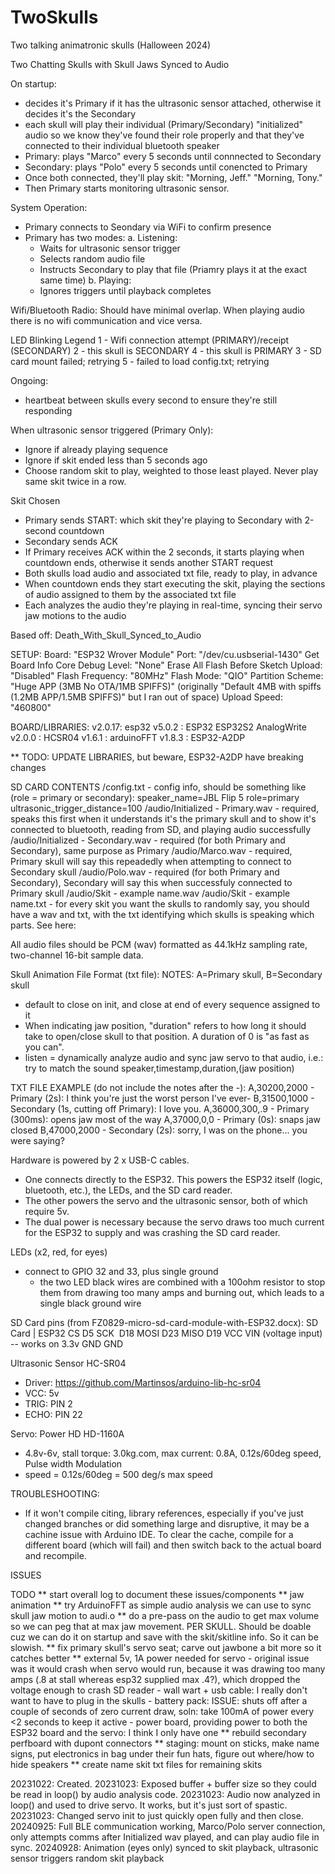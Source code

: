 # TwoSkulls
 Two talking animatronic skulls (Halloween 2024)

  Two Chatting Skulls with Skull Jaws Synced to Audio

  On startup:
  - decides it's Primary if it has the ultrasonic sensor attached, otherwise it decides it's the Secondary
  - each skull will play their individual (Primary/Secondary) "initialized" audio so we know they've found their role properly and that they've connected to their individual bluetooth speaker
  - Primary: plays "Marco" every 5 seconds until connnected to Secondary
  - Secondary: plays "Polo" every 5 seconds until conencted to Primary
  - Once both connected, they'll play skit: "Morning, Jeff." "Morning, Tony."
  - Then Primary starts monitoring ultrasonic sensor.

  System Operation:

   - Primary connects to Seondary via WiFi to confirm presence
   - Primary has two modes:
     a. Listening: 
        - Waits for ultrasonic sensor trigger
        - Selects random audio file
        - Instructs Secondary to play that file (Priamry plays it at the exact same time)
     b. Playing: 
        - Ignores triggers until playback completes

  Wifi/Bluetooth Radio: Should have minimal overlap. When playing audio there is no wifi communication and vice versa.


  LED Blinking Legend
  1 - Wifi connection attempt (PRIMARY)/receipt (SECONDARY)
  2 - this skull is SECONDARY
  4 - this skull is PRIMARY
  3 - SD card mount failed; retrying
  5 - failed to load config.txt; retrying

  Ongoing:
  - heartbeat between skulls every second to ensure they're still responding

  When ultrasonic sensor triggered (Primary Only):
  - Ignore if already playing sequence
  - Ignore if skit ended less than 5 seconds ago
  - Choose random skit to play, weighted to those least played. Never play same skit twice in a row.

  Skit Chosen
  - Primary sends START: which skit they're playing to Secondary with 2-second countdown
  - Secondary sends ACK
  - If Primary receives ACK within the 2 seconds, it starts playing when countdown ends, otherwise it sends another START request
  - Both skulls load audio and associated txt file, ready to play, in advance
  - When countdown ends they start executing the skit, playing the sections of audio assigned to them by the associated txt file
  - Each analyzes the audio they're playing in real-time, syncing their servo jaw motions to the audio


  Based off: Death_With_Skull_Synced_to_Audio

SETUP:
Board: "ESP32 Wrover Module"
Port: "/dev/cu.usbserial-1430"
Get Board Info
Core Debug Level: "None"
Erase All Flash Before Sketch Upload: "Disabled"
Flash Frequency: "80MHz"
Flash Mode: "QIO"
Partition Scheme: "Huge APP (3MB No OTA/1MB SPIFFS)" (originally "Default 4MB with spiffs (1.2MB APP/1.5MB SPIFFS)" but I ran out of space)
Upload Speed: "460800"

BOARD/LIBRARIES:
v2.0.17: esp32
v5.0.2 : ESP32 ESP32S2 AnalogWrite
v2.0.0 : HCSR04
v1.6.1 : arduinoFFT
v1.8.3 : ESP32-A2DP

** TODO: UPDATE LIBRARIES, but beware, ESP32-A2DP have breaking changes 

SD CARD CONTENTS
/config.txt - config info, should be something like (role = primary or secondary):
      speaker_name=JBL Flip 5
      role=primary
      ultrasonic_trigger_distance=100
/audio/Initialized - Primary.wav - required, speaks this first when it understands it's the primary skull and to show it's connected to bluetooth, reading from SD, and playing audio successfully
/audio/Initialized - Secondary.wav - required (for both Primary and Secondary), same purpose as Primary
/audio/Marco.wav - required, Primary skull will say this repeadedly when attempting to connect to Secondary skull
/audio/Polo.wav - required (for both Primary and Secondary), Secondary will say this when successfuly connected to Primary skull
/audio/Skit - example name.wav
/audio/Skit - example name.txt - for every skit you want the skulls to randomly say, you should have a wav and txt, with the txt identifying which skulls is speaking which parts. See here:

All audio files should be PCM (wav) formatted as 44.1kHz sampling rate, two-channel 16-bit sample data.

Skull Animation File Format (txt file):
NOTES:
A=Primary skull, B=Secondary skull
- default to close on init, and close at end of every sequence assigned to it
- When indicating jaw position, "duration" refers to how long it should take to open/close skull to that position. A duration of 0 is "as fast as you can".
- listen = dynamically analyze audio and sync jaw servo to that audio, i.e.: try to match the sound
speaker,timestamp,duration,(jaw position)

TXT FILE EXAMPLE (do not include the notes after the -):
A,30200,2000      - Primary (2s): I think you're just the worst person I've ever-
B,31500,1000      - Secondary (1s, cutting off Primary): I love you.
A,36000,300,.9    - Primary (300ms): opens jaw most of the way
A,37000,0,0       - Primary (0s): snaps jaw closed
B,47000,2000      - Secondary (2s): sorry, I was on the phone... you were saying?


Hardware is powered by 2 x USB-C cables.
- One connects directly to the ESP32. This powers the ESP32 itself (logic, bluetooth, etc.), the LEDs, and the SD card reader.
- The other powers the servo and the ultrasonic sensor, both of which require 5v.
- The dual power is necessary because the servo draws too much current for the ESP32 to supply and was crashing the SD card reader.

LEDs (x2, red, for eyes)
- connect to GPIO 32 and 33, plus single ground 
  - the two LED black wires are combined with a 100ohm resistor to stop them from drawing too many amps and burning out, which leads to a single black ground wire

SD Card pins (from  FZ0829-micro-sd-card-module-with-ESP32.docx):
    SD Card | ESP32
    CS​        D5
    SCK  ​     D18
    MOSI​      D23
    MISO​      D19
    VCC       VIN (voltage input) -- works on 3.3v
    GND       GND

Ultrasonic Sensor HC-SR04
 - Driver: https://github.com/Martinsos/arduino-lib-hc-sr04
 - VCC: 5v
 - TRIG: PIN 2
 - ECHO: PIN 22

Servo: Power HD HD-1160A
- 4.8v-6v, stall torque: 3.0kg.com, max current: 0.8A, 0.12s/60deg speed, Pulse width Modulation
- speed = 0.12s/60deg = 500 deg/s max speed


TROUBLESHOOTING:
- If it won't compile citing, library references, especially if you've just changed branches or did something large and disruptive,
  it may be a cachine issue with Arduino IDE. To clear the cache, compile for a different board (which will fail) and then switch
  back to the actual board and recompile.



ISSUES

  TODO
  ** start overall log to document these issues/components
  ** jaw animation
    ** try ArduinoFFT as simple audio analysis we can use to sync skull jaw motion to audi.o
    ** do a pre-pass on the audio to get max volume so we can peg that at max jaw movement. PER SKULL. Should be doable cuz we can do it on startup and save with the skit/skitline info. So it can be slowish.
    ** fix primary skull's servo seat; carve out jawbone a bit more so it catches better
    ** external 5v, 1A power needed for servo
      - original issue was it would crash when servo would run, because it was drawing too many amps (.8 at stall whereas esp32 supplied max .4?), which dropped the voltage enough to crash SD reader
      - wall wart + usb cable: I really don't want to have to plug in the skulls
      - battery pack: ISSUE: shuts off after a couple of seconds of zero current draw, soln: take 100mA of power every <2 seconds to keep it active
      - power board, providing power to both the ESP32 board and the servo: I think I only have one
  ** rebuild secondary perfboard with dupont connectors
  ** staging: mount on sticks, make name signs, put electronics in bag under their fun hats, figure out where/how to hide speakers
  ** create name skit txt files for remaining skits



20231022: Created.
20231023: Exposed buffer + buffer size so they could be read in loop() by audio analysis code.
20231023: Audio now analyzed in loop() and used to drive servo. It works, but it's just sort of spastic.
20231023: Changed servo init to just quickly open fully and then close.
20240925: Full BLE communication working, Marco/Polo server connection, only attempts comms after Initialized wav played,
          and can play audio file in sync.
20240928: Animation (eyes only) synced to skit playback, ultrasonic sensor triggers random skit playback

